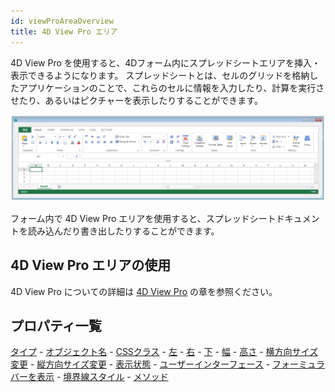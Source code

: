 ```yaml
---
id: viewProAreaOverview
title: 4D View Pro エリア
---
```


4D View Pro を使用すると、4Dフォーム内にスプレッドシートエリアを挿入・表示できるようになります。 スプレッドシートとは、セルのグリッドを格納したアプリケーションのことで、これらのセルに情報を入力したり、計算を実行させたり、あるいはピクチャーを表示したりすることができます。

![](../assets/en/FormObjects/viewPro2.png)

フォーム内で 4D View Pro エリアを使用すると、スプレッドシートドキュメントを読み込んだり書き出したりすることができます。

## 4D View Pro エリアの使用

4D View Pro についての詳細は [4D View Pro](ViewPro/getting-started.md) の章を参照ください。

## プロパティ一覧

[タイプ](properties_Object.md#タイプ) -
[オブジェクト名](properties_Object.md#オブジェクト名) -
[CSSクラス](properties_Object.md#cssクラス) -
[左](properties_CoordinatesAndSizing.md#左) -
[右](properties_CoordinatesAndSizing.md#右) -
[下](properties_CoordinatesAndSizing.md#下) -
[幅](properties_CoordinatesAndSizing.md#幅) -
[高さ](properties_CoordinatesAndSizing.md#高さ) -
[横方向サイズ変更](properties_ResizingOptions.md#横方向サイズ変更) -
[縦方向サイズ変更](properties_ResizingOptions.md#縦方向サイズ変更) -
[表示状態](properties_Display.md#表示状態) -
[ユーザーインターフェース](properties_Appearance.md#ユーザーインターフェース) -
[フォーミュラバーを表示](properties_Appearance.md#フォーミュラバーを表示) -
[境界線スタイル](properties_BackgroundAndBorder.md#境界線スタイル) -
[メソッド](properties_Action.md#メソッド)
